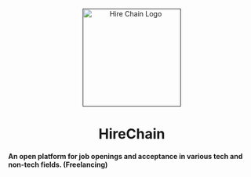 <p align="center">
  <a href="" rel="noopner">
    <img height=200px src="http://cdn.differencebetween.net/wp-content/uploads/2018/05/Difference-Between-Link-and-Hyperlink.png" alt="Hire Chain Logo"></a>

<h1 align="center">HireChain</h1>

<h4>An open platform for job openings and acceptance in various tech and non-tech fields. (Freelancing)</h4>
